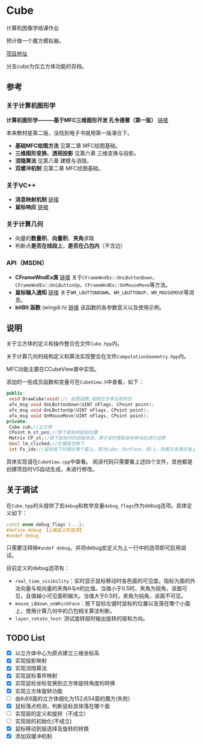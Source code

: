 # Cube

计算机图像学结课作业

预计做一个魔方模拟器。

[项目地址](https://github.com/Jinvic/Cube)

分支cube为仅立方体功能的存档。

## 参考

### 关于计算机图形学

**计算机图形学———基于MFC三维图形开发 孔令德著（第一版）** [链接](https://u.xueshu86.com/13429290.html)

本来教材是第二版，没找到电子书就用第一版凑合下。

- **基础MFC绘图方法** 见第二章 MFC绘图基础。
- **三维图形变换、透视投影** 见第六章 三维变换与投影。
- **消隐算法** 见第八章 建模与消隐。
- **双缓冲机制** 见第二章 MFC绘图基础。

### 关于VC++

- **消息映射机制** [链接](https://blog.csdn.net/qq_44974888/article/details/124355801)
- **鼠标响应** [链接](https://blog.csdn.net/Eastmount/article/details/53192634)

### 关于计算几何

- 向量的**数量积**、**向量积**、**夹角**求取
- 判断点**是否在线段上**，**是否在凸包内**（不含边）

### API（MSDN）

- **CFrameWndEx类** [链接](https://learn.microsoft.com/zh-cn/cpp/mfc/reference/cframewndex-class?view=msvc-170) 关于`CFrameWndEx::OnLButtonDown`、`CFrameWndEx::OnLButtonUp`、`CFrameWndEx::OnMouseMove`等方法。
- **鼠标输入通知** [链接](https://learn.microsoft.com/zh-cn/windows/win32/inputdev/mouse-input-notifications) 关于`WM_LBUTTONDOWN`、`WM_LBUTTONUP`、`WM_MOUSEMOVE`等消息。
- **bitBlt 函数** (wingdi.h) [链接](https://learn.microsoft.com/zh-cn/windows/win32/api/wingdi/nf-wingdi-bitblt) 该函数的各参数意义以及使用示例。

## 说明

关于立方体的定义和操作整合在文件`Cube.hpp`内。

关于计算几何的结构定义和算法实现整合在文件`ComputationGeometry.hpp`内。

MFC功能主要在CCubeView类中实现。

添加的一些成员函数和变量可在`CubeView.h`中查看，如下：

```C++
public:
 void DrawCube(void);// 绘图函数,绘制立方体当前状态
 afx_msg void OnLButtonDown(UINT nFlags, CPoint point);
 afx_msg void OnLButtonUp(UINT nFlags, CPoint point);
 afx_msg void OnMouseMove(UINT nFlags, CPoint point);
private:
 Cube cub;//立方体
 CPoint m_st_pos;//按下鼠标的起始位置
 Matrix CP_st;//按下鼠标时的初始状态，用于实时更新鼠标移动后进行还原
 bool lm_clicked;//左键是否按下
 int Fs_idx;//鼠标按下时落在哪个面上。若为Cube::OutFace，即-1，则表示未落在面上
```

具体实现请在`CubeView.cpp`中查看。
阅读代码只需要看上述四个文件，其他都是创建项目时VS自动生成，未进行修改。

## 关于调试

在`Cube.hpp`的头提供了宏`debug`和枚举变量`debug_flags`作为debug选项。具体定义如下：

```C++
const enum debug_flags {...};
#define debug 【上面定义的选项】
#undef debug
```

只需要注释掉`#undef debug`，并将debug宏定义为上一行中的选项即可启用调试。

目前定义的debug选项有：

- `real_time_visibility`：实时显示鼠标移动时各色面的可见度。指标为面的外法向量与视向量的夹角θ与π的比值。当值小于0.5时，夹角为锐角，该面可见，且值越小可见面积越大。当值大于0.5时，夹角为钝角，该面不可见。
- `mouse_LBdown_onWhichFace`：按下鼠标左键时鼠标的位置以及落在哪个小面上，使用计算几何中的凸包相关算法判断。
- `layer_rotate_test`: 测试旋转层时输出旋转的层和方向。

## TODO List

- [x] 以立方体中心为原点建立三维坐标系
- [x] 实现投影映射
- [x] 实现消隐算法
- [x] 实现鼠标事件映射
- [x] 实现鼠标坐标变换到立方体旋转角度的转换
- [x] 实现立方体旋转功能
- [ ] 由8点6面的立方体细化为152点54面的魔方(失败)
- [x] 鼠标落点检测，判断鼠标具体落在哪个面
- [ ] 实现层的定义和旋转（不成立）
- [ ] 实现层的初始化(不成立)
- [x] 鼠标移动到层选择及旋转的转换
- [x] 添加双缓冲机制
